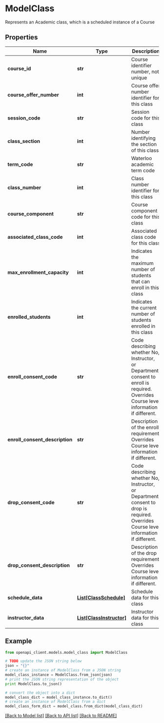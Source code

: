 # ModelClass

Represents an Academic class, which is a scheduled instance of a Course

## Properties

Name | Type | Description | Notes
------------ | ------------- | ------------- | -------------
**course_id** | **str** | Course identifier number, not unique | [optional] 
**course_offer_number** | **int** | Course offer number identifier for this class | [optional] 
**session_code** | **str** | Session code for this class | [optional] 
**class_section** | **int** | Number identifying the section of this class | [optional] 
**term_code** | **str** | Waterloo academic term code | [optional] 
**class_number** | **int** | Class number identifier for this class | [optional] 
**course_component** | **str** | Course component code for this class | [optional] 
**associated_class_code** | **int** | Associated class code for this class | [optional] 
**max_enrollment_capacity** | **int** | Indicates the maximum number of students that can enroll in this class | [optional] 
**enrolled_students** | **int** | Indicates the current number of students enrolled in this class | [optional] 
**enroll_consent_code** | **str** | Code describing whether No, Instructor, or Department consent to enroll is required. Overrides Course level information if different. | [optional] 
**enroll_consent_description** | **str** | Description of the enroll requirement. Overrides Course level information if different. | [optional] [readonly] 
**drop_consent_code** | **str** | Code describing whether No, Instructor, or Department consent to drop is required. Overrides Course level information if different. | [optional] 
**drop_consent_description** | **str** | Description of the drop requirement. Overrides Course level information if different. | [optional] [readonly] 
**schedule_data** | [**List[ClassSchedule]**](ClassSchedule.md) | Schedule data for this class | [optional] 
**instructor_data** | [**List[ClassInstructor]**](ClassInstructor.md) | Instructor data for this class | [optional] 

## Example

```python
from openapi_client.models.model_class import ModelClass

# TODO update the JSON string below
json = "{}"
# create an instance of ModelClass from a JSON string
model_class_instance = ModelClass.from_json(json)
# print the JSON string representation of the object
print ModelClass.to_json()

# convert the object into a dict
model_class_dict = model_class_instance.to_dict()
# create an instance of ModelClass from a dict
model_class_form_dict = model_class.from_dict(model_class_dict)
```
[[Back to Model list]](../README.md#documentation-for-models) [[Back to API list]](../README.md#documentation-for-api-endpoints) [[Back to README]](../README.md)


